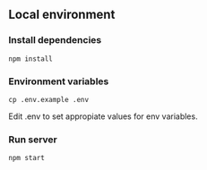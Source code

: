 ## Local environment

### Install dependencies

`npm install`

### Environment variables

```
cp .env.example .env
```

Edit .env to set appropiate values for env variables.

### Run server

`npm start`
